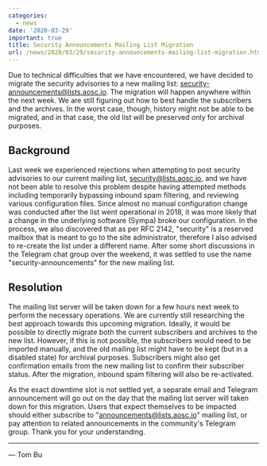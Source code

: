 ```yaml
---
categories:
  - news
date: '2020-03-29'
important: true
title: Security Announcements Mailing List Migration
url: /news/2020/03/29/security-announcements-mailing-list-migration.html
---
```



Due to technical difficulties that we have encountered, we have decided to migrate the security advisories to a new mailing list: security-announcements@lists.aosc.io. The migration will happen anywhere within the next week. We are still figuring out how to best handle the subscribers and the archives. In the worst case, though, history might not be able to be migrated, and in that case, the old list will be preserved only for archival purposes.


Background
----------

Last week we experienced rejections when attempting to post security advisories to our current mailing list, security@lists.aosc.io, and we have not been able to resolve this problem despite having attempted methods including temporarily bypassing inbound spam filtering, and reviewing various configuration files. Since almost no manual configuration change was conducted after the list went operational in 2018, it was more likely that a change in the underlying software (Sympa) broke our configuration. In the process, we also discovered that as per RFC 2142, "security" is a reserved mailbox that is meant to go to the site administrator, therefore I also advised to re-create the list under a different name. After some short discussions in the Telegram chat group over the weekend, it was settled to use the name "security-announcements" for the new mailing list.

Resolution
----------

The mailing list server will be taken down for a few hours next week to perform the necessary operations. We are currently still researching the best approach towards this upcoming migration. Ideally, it would be possible to directly migrate both the current subscribers and archives to the new list. However, if this is not possible, the subscribers would need to be imported manually, and the old mailing list might have to be kept (but in a disabled state) for archival purposes. Subscribers might also get confirmation emails from the new mailing list to confirm their subscriber status. After the migration, inbound spam filtering will also be re-activated.

As the exact downtime slot is not settled yet, a separate email and Telegram announcement will go out on the day that the mailing list server will taken down for this migration. Users that expect themselves to be impacted should either subscribe to "announcements@lists.aosc.io" mailing list, or pay attention to related announcements in the community's Telegram group. Thank you for your understanding.

---

— Tom Bu